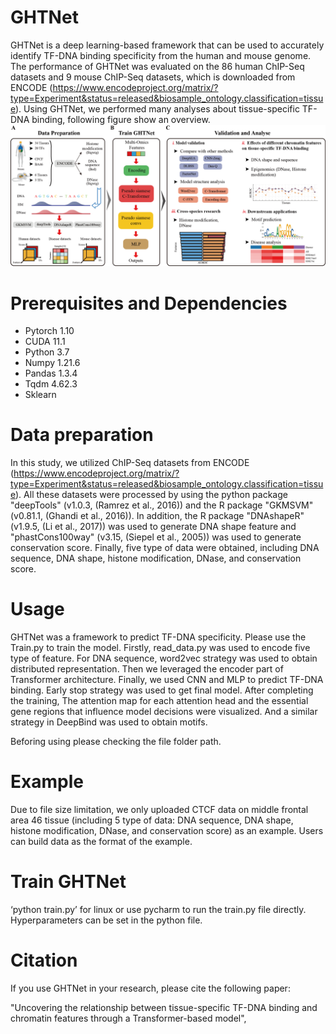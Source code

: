 # GHTNet
GHTNet is a deep learning-based framework that can be used to accurately identify TF-DNA binding specificity from the human and mouse genome. The performance of GHTNet was evaluated on the 86 human ChIP-Seq datasets and 9 mouse ChIP-Seq datasets, which is downloaded from ENCODE (https://www.encodeproject.org/matrix/?type=Experiment&status=released&biosample_ontology.classification=tissue). Using GHTNet, we performed many analyses about tissue-specific TF-DNA binding, following figure show an overview. 
![image](https://github.com/ZhangLab312/GHTNet/blob/main/overview.png)

# Prerequisites and Dependencies  
* Pytorch 1.10
* CUDA 11.1
* Python 3.7
* Numpy 1.21.6
* Pandas 1.3.4
* Tqdm 4.62.3
* Sklearn

# Data preparation
In this study, we utilized ChIP-Seq datasets from ENCODE (https://www.encodeproject.org/matrix/?type=Experiment&status=released&biosample_ontology.classification=tissue). All these datasets were processed by using the python package "deepTools" (v1.0.3, (Ramrez et al., 2016)) and the R package "GKMSVM" (v0.81.1, (Ghandi et al., 2016)). In addition, the R package "DNAshapeR"  (v1.9.5, (Li et al., 2017)) was used to generate DNA shape feature and "phastCons100way" (v3.15, (Siepel et al., 2005)) was used to generate conservation score. Finally, five type of data were obtained, including DNA sequence, DNA shape, histone modification, DNase, and conservation score.

# Usage
GHTNet was a framework to predict TF-DNA specificity. Please use the Train.py to train the model. Firstly, read_data.py was used to encode five type of feature. For DNA sequence, word2vec strategy was used to obtain distributed representation. Then we leveraged the encoder part of Transformer architecture. Finally, we used CNN and MLP to predict TF-DNA binding. Early stop strategy was used to get final model. After completing the training, The attention map for each attention head and
the essential gene regions that influence model decisions were visualized. And a similar strategy in DeepBind was used to obtain motifs.<br>

Beforing using please checking the file folder path.

# Example
Due to file size limitation, we only uploaded CTCF data on middle frontal area 46 tissue (including 5 type of data: DNA sequence, DNA shape, histone modification, DNase, and conservation score) as an example. Users can build data as the format of the example.

# Train GHTNet
‘python train.py’ for linux or use pycharm to run the train.py file directly. Hyperparameters can be set in the python file.

# Citation
If you use GHTNet in your research, please cite the following paper: <br>

"Uncovering the relationship between tissue-specific TF-DNA binding and chromatin features through a Transformer-based model", <br>


